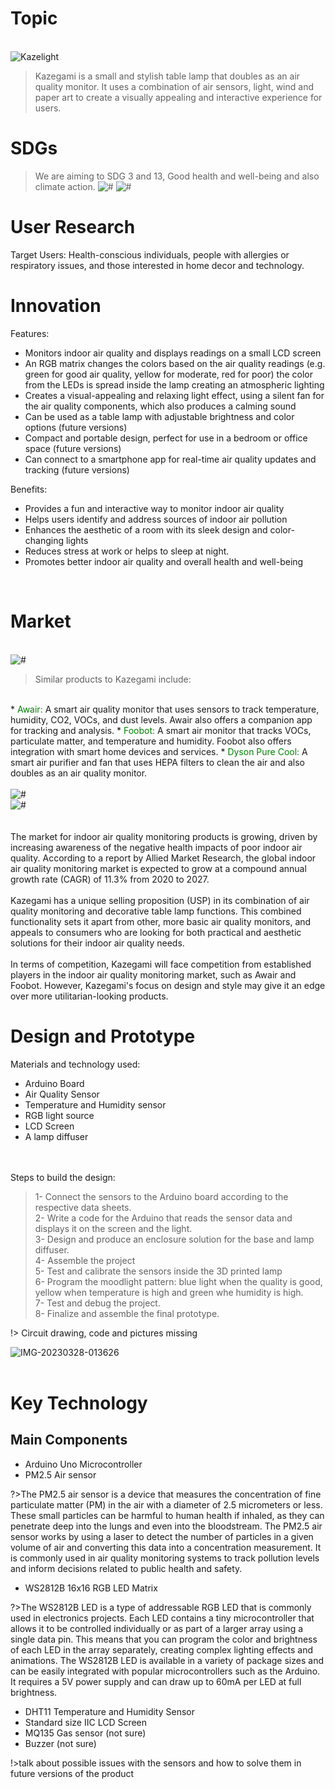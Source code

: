 # Topic

<br>
<div class="loader"><img src="https://i.ibb.co/wwDhCzX/Kazelight.jpg" alt="Kazelight"/></div>

>Kazegami is a small and stylish table lamp that doubles as an air quality monitor. It uses a combination of air sensors, light, wind and paper art to create a visually appealing and interactive experience for users.

# SDGs
>We are aiming to SDG 3 and 13, Good health and well-being and also climate action.
>![#](https://i.ibb.co/64kXN61/E-SDG-Poster-2019-without-UN-emblem-WEB.png)
>![#](https://i.ibb.co/bzgTwzv/E-GIF-03.gif)

# User Research
Target Users: Health-conscious individuals, people with allergies or respiratory issues, and those interested in home decor and technology.

# Innovation
Features:

* Monitors indoor air quality and displays readings on a small LCD screen
* An RGB matrix changes the colors based on the air quality readings (e.g. green for good air quality, yellow for moderate, red for poor) the color from the LEDs is spread inside the lamp creating an atmospheric lighting
* Creates a visual-appealing and relaxing light effect, using a silent fan for the air quality components, which also produces a calming sound
* Can be used as a table lamp with adjustable brightness and color options (future versions)
* Compact and portable design, perfect for use in a bedroom or office space (future versions)
* Can connect to a smartphone app for real-time air quality updates and tracking (future versions)

Benefits:

* Provides a fun and interactive way to monitor indoor air quality
* Helps users identify and address sources of indoor air pollution
* Enhances the aesthetic of a room with its sleek design and color-changing lights
* Reduces stress at work or helps to sleep at night.
* Promotes better indoor air quality and overall health and well-being

<br>

# Market

<br>
<div class="loader"><img src="https://media.istockphoto.com/id/1310961723/photo/tranquil-millennial-female-napping-on-couch-with-hands-behind-head.jpg?s=612x612&w=0&k=20&c=vp1wBOY6H_lD2rYlhWFStmlVTU9HvB2iz_2424JGjIM=" alt="#" /></div>

>Similar products to Kazegami include:
<br>
* <span style="color: green;">Awair:</span>
A smart air quality monitor that uses sensors to track temperature, humidity, CO2, VOCs, and dust levels. Awair also offers a companion app for tracking and analysis.
* <span style="color: green;">Foobot:</span> A smart air monitor that tracks VOCs, particulate matter, and temperature and humidity. Foobot also offers integration with smart home devices and services.
* <span style="color: green;">Dyson Pure Cool:</span> A smart air purifier and fan that uses HEPA filters to clean the air and also doubles as an air quality monitor.
<br>
<br><div class="loader"><img src="https://m.media-amazon.com/images/W/IMAGERENDERING_521856-T1/images/S/aplus-media/vc/a6bc06fb-a35b-4df0-8ee5-ad920d2a8490.__CR117,0,300,300_PT0_SX300_V1___.jpg" alt="#" /></div>
<div class="loader"><img src="https://dyson-h.assetsadobe2.com/is/image/content/dam/dyson/for-business/business-refresh/air-treatment/cool-me/Pure-Cool-Me_PDP_module2.jpg?$responsive$&cropPathE=mobile&fit=stretch,1&fmt=pjpeg&wid=640" alt="#" /></div>
<br>
<br>The market for indoor air quality monitoring products is growing, driven by increasing awareness of the negative health impacts of poor indoor air quality. According to a report by Allied Market Research, the global indoor air quality monitoring market is expected to grow at a compound annual growth rate (CAGR) of 11.3% from 2020 to 2027.
<br>
<br>Kazegami has a unique selling proposition (USP) in its combination of air quality monitoring and decorative table lamp functions. This combined functionality sets it apart from other, more basic air quality monitors, and appeals to consumers who are looking for both practical and aesthetic solutions for their indoor air quality needs.
<br>
<br>In terms of competition, Kazegami will face competition from established players in the indoor air quality monitoring market, such as Awair and Foobot. However, Kazegami's focus on design and style may give it an edge over more utilitarian-looking products.
<br>

# Design and Prototype
Materials and technology used:
* Arduino Board
* Air Quality Sensor
* Temperature and Humidity sensor
* RGB light source
* LCD Screen
* A lamp diffuser

<br>
<br>Steps to build the design:

> 1- Connect the sensors to the Arduino board according to the respective data sheets.
> <br>2- Write a code for the Arduino that reads the sensor data and displays it on the screen and the light.
> <br>3- Design and produce an enclosure solution for the base and lamp diffuser.
> <br>4- Assemble the project
> <br>5- Test and calibrate the sensors inside the 3D printed lamp
> <br>6- Program the moodlight pattern: blue light when the quality is good, yellow when temperature is high and green whe humidity is high.
> <br>7- Test and debug the project.
> <br>8- Finalize and assemble the final prototype.

!> Circuit drawing, code and pictures missing

<img src="https://i.ibb.co/qY1C3CH/IMG-20230328-013626.jpg" alt="IMG-20230328-013626" border="0" />
<br><br>

# Key Technology

## Main Components 
- Arduino Uno Microcontroller
- PM2.5 Air sensor

?>The PM2.5 air sensor is a device that measures the concentration of fine particulate matter (PM) in the air with a diameter of 2.5 micrometers or less. These small particles can be harmful to human health if inhaled, as they can penetrate deep into the lungs and even into the bloodstream. The PM2.5 air sensor works by using a laser to detect the number of particles in a given volume of air and converting this data into a concentration measurement. It is commonly used in air quality monitoring systems to track pollution levels and inform decisions related to public health and safety.
- WS2812B 16x16 RGB LED Matrix

?>The WS2812B LED is a type of addressable RGB LED that is commonly used in electronics projects. Each LED contains a tiny microcontroller that allows it to be controlled individually or as part of a larger array using a single data pin. This means that you can program the color and brightness of each LED in the array separately, creating complex lighting effects and animations. The WS2812B LED is available in a variety of package sizes and can be easily integrated with popular microcontrollers such as the Arduino. It requires a 5V power supply and can draw up to 60mA per LED at full brightness.

- DHT11 Temperature and Humidity Sensor
- Standard size IIC LCD Screen
- MQ135 Gas sensor (not sure)
- Buzzer (not sure)

!>talk about possible issues with the sensors and how to solve them in future versions of the product